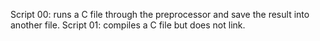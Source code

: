 Script 00: runs a C file through the preprocessor and save the result into another file.
Script 01: compiles a C file but does not link.
